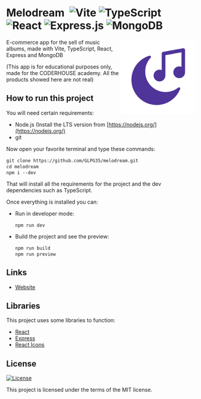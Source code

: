 # Melodream &nbsp;![Vite](https://img.shields.io/badge/vite-%23646CFF.svg?style=for-the-badge&logo=vite&logoColor=white) ![TypeScript](https://img.shields.io/badge/typescript-%23007ACC.svg?style=for-the-badge&logo=typescript&logoColor=white) ![React](https://img.shields.io/badge/react-%2320232a.svg?style=for-the-badge&logo=react&logoColor=%2361DAFB) ![Express.js](https://img.shields.io/badge/express.js-%23404d59.svg?style=for-the-badge&logo=express&logoColor=%2361DAFB) ![MongoDB](https://img.shields.io/badge/MongoDB-%234ea94b.svg?style=for-the-badge&logo=mongodb&logoColor=white)

<img src="https://raw.githubusercontent.com/GLPG35/melodream/7f12ae222e91531d9d1c50b1fb1313073b8d9597/public/melodream_icon.svg"
align="right" width="200px" height="auto" />

E-commerce app for the sell of music albums, made with Vite, TypeScript, React, Express and MongoDB

(This app is for educational purposes only, made for the CODERHOUSE academy. All the products showed here are not real)

## How to run this project

You will need certain requirements:

  - Node.js (Install the LTS version from [https://nodejs.org/](https://nodejs.org/)
  - git
  
Now open your favorite terminal and type these commands:

    git clone https://github.com/GLPG35/melodream.git
    cd melodream
    npm i --dev
That will install all the requirements for the project and the dev dependencies such as TypeScript.

Once everything is installed you can:

  - Run in developer mode:
  
        npm run dev
        
  - Build the project and see the preview:
  
        npm run build
        npm run preview
        
## Links

  - [Website](https://melodream.vercel.app/)
        
## Libraries

This project uses some libraries to function:

  - [React](https://github.com/facebook/react)
  - [Express](https://github.com/expressjs/express)
  - [React Icons](https://github.com/react-icons/react-icons)
  
## License

[![License](https://img.shields.io/github/license/Ileriayo/markdown-badges?style=for-the-badge)](./LICENSE)

This project is licensed under the terms of the MIT license.
